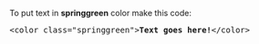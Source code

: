 To put text in <b>springgreen</b> color make this code:
<pre>&lt;color class="springgreen"&gt;<b>Text goes here!</b>&lt;/color&gt;</pre>
